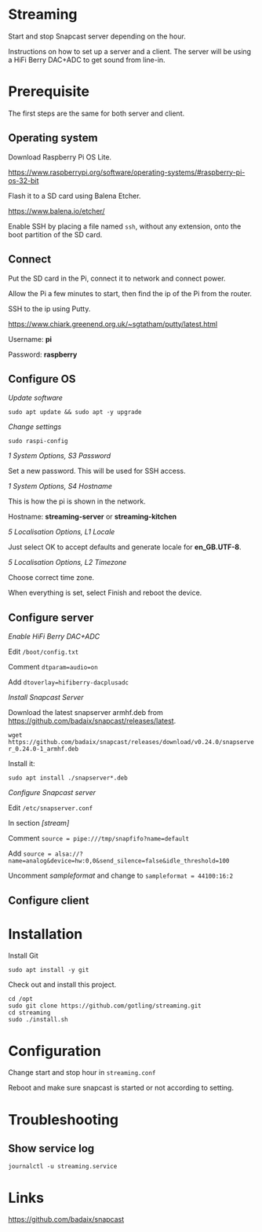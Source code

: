 # Streaming
Start and stop Snapcast server depending on the hour.

Instructions on how to set up a server and a client.
The server will be using a HiFi Berry DAC+ADC to get sound from line-in.

# Prerequisite

The first steps are the same for both server and client.

## Operating system

Download Raspberry Pi OS Lite.

https://www.raspberrypi.org/software/operating-systems/#raspberry-pi-os-32-bit

Flash it to a SD card using Balena Etcher.

https://www.balena.io/etcher/

Enable SSH by placing a file named `ssh`, without any extension, onto the boot partition of the SD card.

## Connect

Put the SD card in the Pi, connect it to network and connect power.

Allow the Pi a few minutes to start, then find the ip of the Pi from the router.

SSH to the ip using Putty.

https://www.chiark.greenend.org.uk/~sgtatham/putty/latest.html

Username: **pi**

Password: **raspberry**

## Configure OS

*Update software*

`sudo apt update && sudo apt -y upgrade`

*Change settings*

`sudo raspi-config`

*1 System Options, S3 Password*

Set a new password. This will be used for SSH access.

*1 System Options, S4 Hostname*

This is how the pi is shown in the network.

Hostname: **streaming-server** or **streaming-kitchen**

*5 Localisation Options, L1 Locale*

Just select OK to accept defaults and generate locale for **en_GB.UTF-8**.

*5 Localisation Options, L2 Timezone*

Choose correct time zone.

When everything is set, select Finish and reboot the device.

## Configure server

*Enable HiFi Berry DAC+ADC*

Edit `/boot/config.txt`

Comment `dtparam=audio=on`

Add `dtoverlay=hifiberry-dacplusadc`

*Install Snapcast Server*

Download the latest snapserver armhf.deb from https://github.com/badaix/snapcast/releases/latest.

`wget https://github.com/badaix/snapcast/releases/download/v0.24.0/snapserver_0.24.0-1_armhf.deb`

Install it:

`sudo apt install ./snapserver*.deb`

*Configure Snapcast server*

Edit `/etc/snapserver.conf`

In section *[stream]*

Comment `source = pipe:///tmp/snapfifo?name=default`

Add `source = alsa://?name=analog&device=hw:0,0&send_silence=false&idle_threshold=100`

Uncomment *sampleformat* and change to `sampleformat = 44100:16:2`

## Configure client

# Installation

Install Git

`sudo apt install -y git`

Check out and install this project.

```
cd /opt
sudo git clone https://github.com/gotling/streaming.git
cd streaming
sudo ./install.sh
```

# Configuration

Change start and stop hour in `streaming.conf`

Reboot and make sure snapcast is started or not according to setting.

# Troubleshooting

## Show service log

`journalctl -u streaming.service`

# Links

https://github.com/badaix/snapcast
